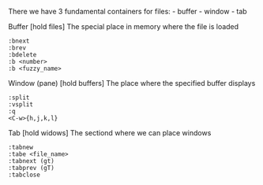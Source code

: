 There we have 3 fundamental containers for files:
    - buffer
    - window
    - tab

Buffer [hold files]
    The special place in memory where the file is loaded

    :bnext
    :brev
    :bdelete
    :b <number>
    :b <fuzzy_name>


Window (pane) [hold buffers]
    The place where the specified buffer displays

    :split
    :vsplit
    :q
    <C-w>{h,j,k,l}


Tab [hold widows]
    The sectiond where we can place windows

    :tabnew
    :tabe <file_name>
    :tabnext (gt)
    :tabprev (gT)
    :tabclose

